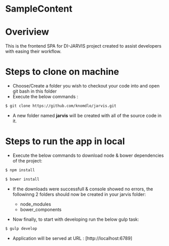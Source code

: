 # SampleContent
Overiview
=============================
This is the frontend SPA for DI-JARVIS project created to assist developers with easing their workflow.

# Steps to clone on machine

- Choose/Create a folder you wish to checkout your code into and open git bash in this folder
- Execute the below commands :

```sh
$ git clone https://github.com/knomdlo/jarvis.git
```
- A new folder named **jarvis** will be created with all of the source code in it.

# Steps to run the app in local

- Execute the below commands to download node & bower dependencies of the project:

```sh
$ npm install
```
```sh
$ bower install
```
- If the downloads were successfull & console showed no errors, the followinng 2 folders should now be created in your jarvis folder:
  - node_modules
  - bower_components
 
- Now finally, to start with developing run the below gulp task:
```sh
$ gulp develop
```

- Application will be served at URL : [http://localhost:6789]
